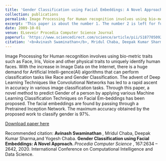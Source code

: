 ```yaml
---
title: 'Gender Classification using Facial Embeddings: A Novel Approach'
collection: publications
permalink: Image Processing for Human recognition involves using bio-metric traits such as Face, Iris, Voice and other physical traits to uniquely identify human faces. With the increase in Image Data on the Internet, there is a huge demand for Artificial Intelli-gence(AI) algorithms that can perform classification tasks like Race and Gender Classification. The advent of Deep Learning Techniques like Convolutional Networks has led to a rapid ascent in accuracy in various image classification tasks. Through this paper, a novel method to predict Gender of a person by applying various Machine Learning Classification Techniques on Facial Em-beddings has been proposed. The facial embeddings are found by passing through a Pretrained Inception Network. The maximum accuracy obtained by the proposed work to classify gender is 97%.
excerpt: 'This paper is about the number 1. The number 2 is left for future work.'
date: 2009-10-01
venue: ELseveir Procedia Computer Science Journal
paperurl: 'https://www.sciencedirect.com/science/article/pii/S1877050920308085'
citation: '<b>Avinash Swaminathan</b>, Mridul Chaba, Deepak Kumar Sharma,and Yogesh Chaba. <b> Gender Classification using Facial Embeddings: A Novel Approach. </b> <i> Procedia Computer Science </i> , 167:2634 – 2642, 2020. International Conference on Computational Intelligence and Data Science.'
---
```

Image Processing for Human recognition involves using bio-metric traits such as Face, Iris, Voice and other physical traits to uniquely identify human faces. With the increase in Image Data on the Internet, there is a huge demand for Artificial Intelli-gence(AI) algorithms that can perform classification tasks like Race and Gender Classification. The advent of Deep Learning Techniques like Convolutional Networks has led to a rapid ascent in accuracy in various image classification tasks. Through this paper, a novel method to predict Gender of a person by applying various Machine Learning Classification Techniques on Facial Em-beddings has been proposed. The facial embeddings are found by passing through a Pretrained Inception Network. The maximum accuracy obtained by the proposed work to classify gender is 97%.

[Download paper here](http://academicpages.github.io/files/paper1.pdf)

Recommended citation: <b> Avinash Swaminathan </b>, Mridul Chaba, Deepak Kumar Sharma,and Yogesh Chaba. <b> Gender Classification using Facial Embeddings: A Novel Approach. </b> <i> Procedia Computer Science </i> , 167:2634 – 2642, 2020. International Conference on Computational Intelligence and Data Science.